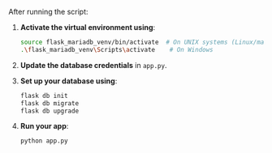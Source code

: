 After running the script:

1. **Activate the virtual environment using**:

    ```bash
    source flask_mariadb_venv/bin/activate  # On UNIX systems (Linux/macOS)
    .\flask_mariadb_venv\Scripts\activate    # On Windows
    ```

2. **Update the database credentials** in `app.py`.

3. **Set up your database using**:

    ```bash
    flask db init
    flask db migrate
    flask db upgrade
    ```

4. **Run your app**:

    ```bash
    python app.py
    ```
